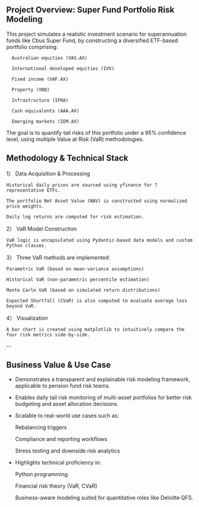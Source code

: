 ## Project Overview: Super Fund Portfolio Risk Modeling
This project simulates a realistic investment scenario for superannuation funds like Cbus Super Fund, by constructing a diversified ETF-based portfolio comprising:

      Australian equities (VAS.AX)
      
      International developed equities (IVV)
      
      Fixed income (VAF.AX)
      
      Property (VNQ)
      
      Infrastructure (IFRA)
      
      Cash equivalents (AAA.AX)
      
      Emerging markets (IEM.AX)

The goal is to quantify tail risks of this portfolio under a 95% confidence level, using multiple Value at Risk (VaR) methodologies.

## Methodology & Technical Stack
1） Data Acquisition & Processing

    Historical daily prices are sourced using yfinance for 7 representative ETFs.
    
    The portfolio Net Asset Value (NAV) is constructed using normalized price weights.
    
    Daily log returns are computed for risk estimation.

2） VaR Model Construction

    VaR logic is encapsulated using Pydantic-based data models and custom Python classes.

3） Three VaR methods are implemented:
      
    Parametric VaR (based on mean-variance assumptions)
      
    Historical VaR (non-parametric percentile estimation)
      
    Monte Carlo VaR (based on simulated return distributions)

    Expected Shortfall (CVaR) is also computed to evaluate average loss beyond VaR.

4） Visualization

    A bar chart is created using matplotlib to intuitively compare the four risk metrics side-by-side.

--

## Business Value & Use Case
- Demonstrates a transparent and explainable risk modeling framework, applicable to pension fund risk teams.

- Enables daily tail risk monitoring of multi-asset portfolios for better risk budgeting and asset allocation decisions.

- Scalable to real-world use cases such as:

    Rebalancing triggers
    
    Compliance and reporting workflows
    
    Stress testing and downside risk analytics

- Highlights technical proficiency in:

    Python programming
    
    Financial risk theory (VaR, CVaR)
    
    Business-aware modeling suited for quantitative roles like Deloitte QFS.

